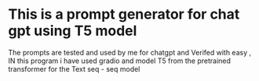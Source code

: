 #  This is a prompt generator for chat gpt using T5 model 


The prompts are tested and used by me for chatgpt and Verifed with easy , IN this program i have used gradio and model T5 from the pretrained transformer for the Text seq - seq model 
